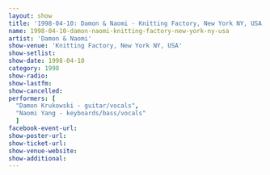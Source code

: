 ```yaml
---
layout: show
title: '1998-04-10: Damon & Naomi - Knitting Factory, New York NY, USA'
name: 1998-04-10-damon-naomi-knitting-factory-new-york-ny-usa
artist: 'Damon & Naomi'
show-venue: 'Knitting Factory, New York NY, USA'
show-setlist: 
show-date: 1998-04-10
category: 1998
show-radio: 
show-lastfm: 
show-cancelled: 
performers: [
  "Damon Krukowski - guitar/vocals",
  "Naomi Yang - keyboards/bass/vocals"
  ]
facebook-event-url: 
show-poster-url: 
show-ticket-url: 
show-venue-website: 
show-additional: 
---
```


